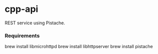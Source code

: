 # cpp-api

REST service using Pistache.

### Requirements
brew install libmicrohttpd
brew install libhttpserver
brew install pistache